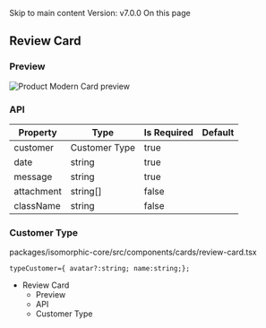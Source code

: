 Skip to main content
Version: v7.0.0
On this page
## Review Card​
### Preview​
![Product Modern Card preview](https://isomorphic-doc.vercel.app/assets/images/card-review-0235460d4cc54d5da7a4202f552165da.png)
### API​
Property| Type| Is Required| Default  
---|---|---|---  
customer| Customer Type| true  
date| string| true  
message| string| true  
attachment| string[]| false  
className| string| false  
### Customer Type​
packages/isomorphic-core/src/components/cards/review-card.tsx
```
typeCustomer={ avatar?:string; name:string;};
```

  * Review Card
    * Preview
    * API
    * Customer Type


